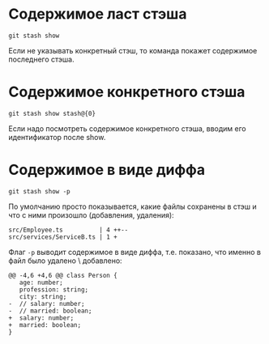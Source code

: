 # Содержимое ласт стэша

```
git stash show
```

Если не указывать конкретный стэш, то команда покажет содержимое последнего стэша.

# Содержимое конкретного стэша

```
git stash show stash@{0}
```

Если надо посмотреть содержимое конкретного стэша, вводим его идентификатор после show.

# Содержимое в виде диффа

```
git stash show -p
```

По умолчанию просто показывается, какие файлы сохранены в стэш и что с ними произошло (добавления, удаления):

```
src/Employee.ts          | 4 ++--
src/services/ServiceB.ts | 1 +
```

Флаг `-p` выводит содержимое в виде диффа, т.е. показано, что именно в файл было удалено \ добавлено:

```
@@ -4,6 +4,6 @@ class Person {
   age: number;
   profession: string;
   city: string;
-  // salary: number;
-  // married: boolean;
+  salary: number;
+  married: boolean;
}
```



